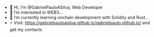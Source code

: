 - 👋 Hi, I’m @GabrielPauloASilva, Web Developer
- 👀 I’m interested in WEB3...
- 🌱 I’m currently learning onchain development with Solidity and Rust...
- ⚡ Visit: https://gabrielpauloasilva.github.io/gabrielpaulo.github.io/  and get my contacts 

<!---
GabrielPauloASilva/GabrielPauloASilva is a ✨ special ✨ repository because its `README.md` (this file) appears on your GitHub profile.
You can click the Preview link to take a look at your changes.
--->
